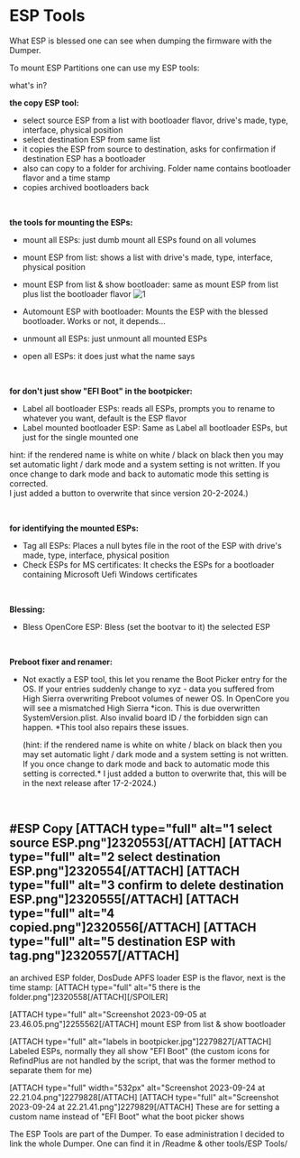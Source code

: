 # ESP Tools

What ESP is blessed one can see when dumping the firmware with the Dumper.



To mount ESP Partitions one can use my ESP tools:

what's in?


**the copy ESP tool:**
- select source ESP from a list with bootloader flavor, drive's made, type, interface, physical position
- select destination ESP from same list
- it copies the ESP from source to destination, asks for confirmation if destination ESP has a bootloader
- also can copy to a folder for archiving. Folder name contains bootloader flavor and a time stamp
- copies archived bootloaders back

<br>

**the tools for mounting the ESPs:**
- mount all ESPs: just dumb mount all ESPs found on all volumes
- mount ESP from list: shows a list with drive's made, type, interface, physical position
- mount ESP from list & show bootloader: same as mount ESP from list plus list the bootloader flavor
![1](https://github.com/Macschrauber/Macschrauber-s-Rom-Dump/blob/main/assets/img_ESP_tools/Mount%20ESP%20from%20list%20(Readme%20&%20other%20tools%20-%20ESP%20tools).png)
- Automount ESP with bootloader: Mounts the ESP with the blessed bootloader. Works or not, it depends...

- unmount all ESPs: just unmount all mounted ESPs

- open all ESPs: it does just what the name says

<br>

**for don't just show "EFI Boot" in the bootpicker:**
- Label all bootloader ESPs: reads all ESPs, prompts you to rename to whatever you want, default is the ESP flavor
- Label mounted bootloader ESP: Same as Label all bootloader ESPs, but just for the single mounted one

hint: if the rendered name is white on white / black on black then you may set automatic light / dark mode and a system setting is not written. If you once change to dark mode and back to automatic mode this setting is corrected.  
I just added a button to overwrite that since version 20-2-2024.)


<br>

**for identifying the mounted ESPs:**
- Tag all ESPs: Places a null bytes file in the root of the ESP with drive's made, type, interface, physical position
- Check ESPs for MS certificates: It checks the ESPs for a bootloader containing Microsoft Uefi Windows certificates

<br>

**Blessing:**
- Bless OpenCore ESP: Bless (set the bootvar to it) the selected ESP
 
<br>

**Preboot fixer and renamer:**
- Not exactly a ESP tool, this let you rename the Boot Picker entry for the OS. If your entries suddenly change to xyz - data you suffered from High Sierra overwriting Preboot volumes of newer OS.
In OpenCore you will see a mismatched High Sierra *icon. This is due overwritten SystemVersion.plist. Also invalid board ID / the forbidden sign can happen.
*This tool also repairs these issues.

   (hint: if the rendered name is white on white / black on black then you may set automatic light / dark mode and a system setting is not written. If you once change to dark mode and back to automatic mode this setting is corrected.*
I just added a button to overwrite that, this will be in the next release after 17-2-2024.)

<br>

#ESP Copy
[ATTACH type="full" alt="1 select source ESP.png"]2320553[/ATTACH]
[ATTACH type="full" alt="2 select destination ESP.png"]2320554[/ATTACH]
[ATTACH type="full" alt="3 confirm to delete destination ESP.png"]2320555[/ATTACH]
[ATTACH type="full" alt="4 copied.png"]2320556[/ATTACH]
[ATTACH type="full" alt="5 destination ESP with tag.png"]2320557[/ATTACH]
------------------------------------------------------------------------------------------------------------------------------
an archived ESP folder, DosDude APFS loader ESP is the flavor, next is the time stamp:
[ATTACH type="full" alt="5 there is the folder.png"]2320558[/ATTACH][/SPOILER]


[ATTACH type="full" alt="Screenshot 2023-09-05 at 23.46.05.png"]2255562[/ATTACH]
mount ESP from list & show bootloader

[ATTACH type="full" alt="labels in bootpicker.jpg"]2279827[/ATTACH]
Labeled ESPs, normally they all show "EFI Boot"
(the custom icons for RefindPlus are not handled by the script, that was the former method to separate them for me)

[ATTACH type="full" width="532px" alt="Screenshot 2023-09-24 at 22.21.04.png"]2279828[/ATTACH]
[ATTACH type="full" alt="Screenshot 2023-09-24 at 22.21.41.png"]2279829[/ATTACH]
These are for setting a custom name instead of "EFI Boot" what the boot picker shows




The ESP Tools are part of the Dumper. To ease administration I decided to link the whole Dumper.
One can find it in /Readme & other tools/ESP Tools/
